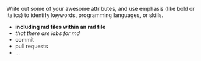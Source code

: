 Write out some of your awesome attributes, and use emphasis (like bold or italics) to identify keywords, programming languages, or skills. 

* **including md files within an md file**
* *that there are labs for md*
* commit
* pull requests
* ...
